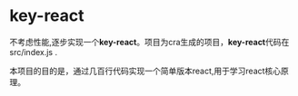 # key-react

不考虑性能,逐步实现一个**key-react**。项目为cra生成的项目，**key-react**代码在src/index.js .

本项目的目的是，通过几百行代码实现一个简单版本react,用于学习react核心原理。
